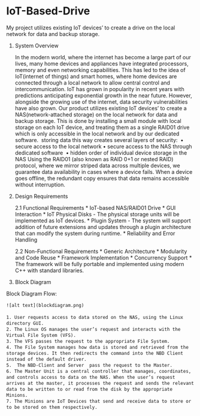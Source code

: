 # IoT-Based-Drive
My project utilizes existing IoT devices’ to create a drive on the local network for data and backup storage. 

1. System Overview

    In the modern world, where the internet has become a large part of our lives, many home devices and appliances have integrated processors, memory and even networking capabilities. This has led to the idea of IoT(internet of things) and smart homes, where home devices are connected through a local network to allow central control and intercommunication.
    IoT has grown in popularity in recent years with predictions anticipating exponential growth in the near future. However, alongside the growing use of the internet, data security vulnerabilities have also grown.
    Our product utilizes existing IoT devices’ to create a NAS(network-attached storage) on the local network for data and backup storage. This is done by installing a small module with local storage on each IoT device, and treating them as a single RAID01 drive which is only accessible in the local network and by our dedicated software. 
    storing data this way creates several layers of security: 
        • secure access to the local network
        • secure access to the NAS through dedicated software 
        • hidden order of individual device storage in the NAS
    Using the RAID01 (also known as RAID 0+1 or nested RAID) protocol, where we mirror striped data across multiple devices, we guarantee data availability in cases where a device fails. When a device goes offline, the redundant copy ensures that data remains accessible without interruption.


2. Design Requirements

    2.1 Functional Requirements
        * IoT-based NAS/RAID01 Drive
        * GUI Interaction
        * IoT Physical Disks - The physical storage units will be implemented as IoT devices.
        * Plugin System - The system will support addition of future extensions and updates through a plugin architecture that can modify the system during runtime.
        * Reliability and Error Handling

    2.2 Non-Functional Requirements
        * Generic Architecture
        * Modularity and Code Reuse
        * Framework Implementation
        * Concurrency Support
        * The framework will be fully portable and implemented using modern C++ with standard libraries.



3. Block Diagram


Block Diagram Flow: 

    ![alt text](blockdiagram.png)
    
    1. User requests access to data stored on the NAS, using the Linux directory GUI.
    2. The Linux OS manages the user’s request and interacts with the Virtual File System (VFS).
    3. The VFS passes the request to the appropriate File System.
    4. The File System manages how data is stored and retrieved from the storage devices. It then redirects the command into the NBD Client instead of the default driver. 
    5.  The NBD-Client and Server  pass the request to the Master. 
    6. The Master Unit is a central controller that manages, coordinates, and controls access to data on the NAS. When the user’s request arrives at the master, it processes the request and sends the relevant data to be written to or read from the disk by the appropriate Minions.
    7. The Minions are IoT Devices that send and receive data to store or to be stored on them respectively. 


